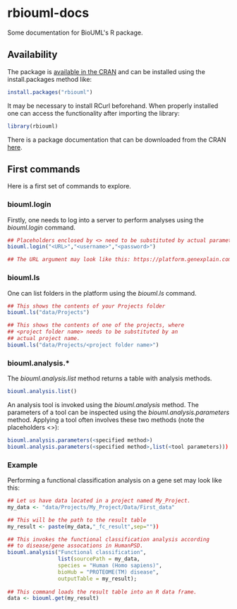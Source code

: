 # rbiouml-docs
Some documentation for BioUML's R package.

## Availability
The package is [available in the CRAN](https://CRAN.R-project.org/package=rbiouml "available in the CRAN") and can be installed using the install.packages method like:

```R
install.packages("rbiouml")
```

It may be necessary to install RCurl beforehand. When properly installed one
can access the functionality after importing the library:


```R
library(rbiouml)
```

There is a package documentation that can be downloaded from the CRAN
[here](https://cran.r-project.org/web/packages/rbiouml/rbiouml.pdf).

## First commands
Here is a first set of commands to explore.

### biouml.login
Firstly, one needs to log into a server to perform analyses using the
*biouml.login* command.


```R
## Placeholders enclosed by <> need to be substituted by actual parameters
biouml.login("<URL>","<username>","<password>")

## The URL argument may look like this: https://platform.genexplain.com
```

### biouml.ls
One can list folders in the platform using the *biouml.ls* command.

```R
## This shows the contents of your Projects folder
biouml.ls("data/Projects")

## This shows the contents of one of the projects, where
## <project folder name> needs to be substituted by an
## actual project name.
biouml.ls("data/Projects/<project folder name>")
```

### biouml.analysis.*
The *biouml.analysis.list* method returns a table with analysis methods.

```R
biouml.analysis.list()
```

An analysis tool is invoked using the *biouml.analysis* method. The parameters
of a tool can be inspected using the *biouml.analysis.parameters* method.
Applying a tool often involves these two methods (note the placeholders <>):

```R
biouml.analysis.parameters(<specified method>)
biouml.analysis.parameters(<specified method>,list(<tool parameters)))
```
### Example
Performing a functional classification analysis on a gene set may
look like this:

```R
## Let us have data located in a project named My_Project.
my_data <- "data/Projects/My_Project/Data/First_data"

## This will be the path to the result table
my_result <- paste(my_data,"_fc_result",sep=""))

## This invokes the functional classification analysis according
## to disease/gene assocations in HumanPSD.
biouml.analysis("Functional classification",
                list(sourcePath = my_data,
                species = "Human (Homo sapiens)",
                bioHub = "PROTEOME(TM) disease",
                outputTable = my_result);
                
## This command loads the result table into an R data frame.
data <- biouml.get(my_result)
```
